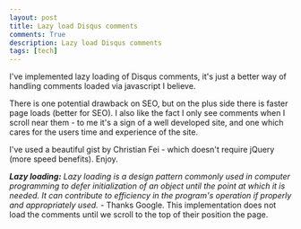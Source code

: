 ```yaml
---
layout: post
title: Lazy load Disqus comments
comments: True
description: Lazy load Disqus comments
tags: [tech]
---
```


I've implemented lazy loading of Disqus comments, it's just a better way of handling comments loaded via javascript I believe.

There is one potential drawback on SEO, but on the plus side there is faster page loads (better for SEO). I also like the fact I only see comments when I scroll near them - to me it's a sign of a well developed site, and one which cares for the users time and experience of the site.

I've used a beautiful gist by Christian Fei - which doesn't require jQuery (more speed benefits). Enjoy.
<script src="https://gist.github.com/CrocoDillon/5727950.js"></script>

***Lazy loading:*** *Lazy loading is a design pattern commonly used in computer programming to defer initialization of an object until the point at which it is needed. It can contribute to efficiency in the program's operation if properly and appropriately used.* - Thanks Google. This implementation does not load the comments until we scroll to the top of their position the page.
